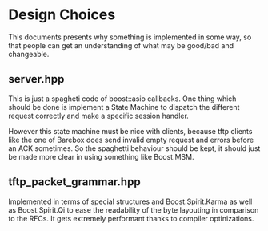 # Design Choices
This documents presents why something is implemented in some way, so that people can get an understanding of what may be good/bad and changeable.

## server.hpp
This is just a spagheti code of boost::asio callbacks. One thing which should be done is implement a State Machine to dispatch the different request correctly and make a specific session handler.

However this state machine must be nice with clients, because tftp clients like the one of Barebox does send invalid empty request and errors before an ACK sometimes. So the spaghetti behaviour should be kept, it should just be made more clear in using something like Boost.MSM.

## tftp_packet_grammar.hpp
Implemented in terms of special structures and Boost.Spirit.Karma as well as Boost.Spirit.Qi to ease the readability of the byte layouting in comparison to the RFCs. It gets extremely performant thanks to compiler optinizations.
